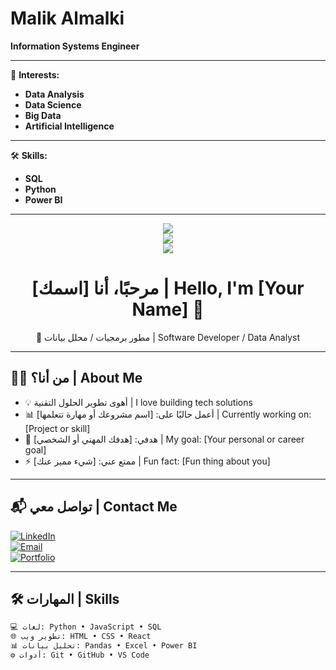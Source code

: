 # Malik Almalki

**Information Systems Engineer**

---

🎯 **Interests:** 
- **Data Analysis**
- **Data Science**
- **Big Data**
- **Artificial Intelligence** 

---

 🛠️ **Skills:**

- **SQL**
- **Python**
- **Power BI**

---
<p align="center"> <img src="https://github-readme-stats.vercel.app/api?username=Malik-Almalki&show_icons=true&theme=gruvbox" /> <br /> <img src="https://github-readme-streak-stats.herokuapp.com/?user=Malik-Almalki&theme=gruvbox" /> <br /> <img src="https://github-readme-stats.vercel.app/api/top-langs/?username=Malik-Almalki&layout=compact&theme=gruvbox" /> </p>

<h1 align="center">مرحبًا، أنا [اسمك] | Hello, I'm [Your Name] 👋</h1>
<p align="center">📍 مطور برمجيات / محلل بيانات | Software Developer / Data Analyst</p>

---

## 🧑‍💻 من أنا؟ | About Me

- 💡 أهوى تطوير الحلول التقنية | I love building tech solutions  
- 📊 أعمل حاليًا على: [اسم مشروعك أو مهارة تتعلمها] | Currently working on: [Project or skill]  
- 🎯 هدفي: [هدفك المهني أو الشخصي] | My goal: [Your personal or career goal]  
- ⚡ ممتع عني: [شيء مميز عنك] | Fun fact: [Fun thing about you]  

---

## 📬 تواصل معي | Contact Me

[![LinkedIn](https://img.shields.io/badge/LinkedIn-blue?style=flat&logo=linkedin)](رابط_لينكدإن)  
[![Email](https://img.shields.io/badge/Email-D14836?style=flat&logo=gmail&logoColor=white)](mailto:بريدك@الإلكتروني)  
[![Portfolio](https://img.shields.io/badge/Portfolio-000000?style=flat&logo=About.me&logoColor=white)](رابط_موقعك_الشخصي)  

---

## 🛠️ المهارات | Skills

```bash
💻 لغات: Python • JavaScript • SQL  
🌐 تطوير ويب: HTML • CSS • React  
📊 تحليل بيانات: Pandas • Excel • Power BI  
⚙️ أدوات: Git • GitHub • VS Code


